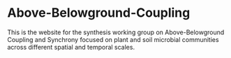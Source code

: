 # Above-Belowground-Coupling
This is the website for the synthesis working group on Above-Belowground Coupling and Synchrony focused on plant and soil microbial communities across different spatial and temporal scales.
